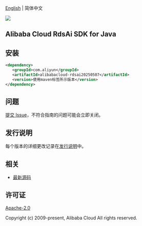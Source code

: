 [English](README.md) | 简体中文

![](https://aliyunsdk-pages.alicdn.com/icons/AlibabaCloud.svg)

## Alibaba Cloud RdsAi SDK for Java

## 安装

```xml
<dependency>
   <groupId>com.aliyun</groupId>
   <artifactId>alibabacloud-rdsai20250507</artifactId>
   <version>使用maven标签所示版本</version>
</dependency>
```

## 问题

[提交 Issue](https://github.com/aliyun/alibabacloud-java-async-sdk/issues/new)，不符合指南的问题可能会立即关闭。

## 发行说明

每个版本的详细更改记录在[发行说明](./ChangeLog.txt)中。

## 相关

- [最新源码](https://github.com/aliyun/alibabacloud-async-java-sdk/)

## 许可证

[Apache-2.0](http://www.apache.org/licenses/LICENSE-2.0)

Copyright (c) 2009-present, Alibaba Cloud All rights reserved.
